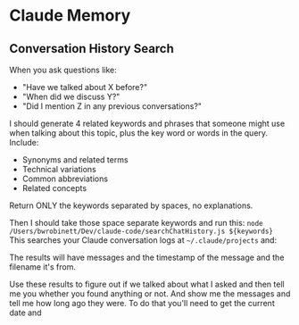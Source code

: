# Claude Memory

## Conversation History Search

When you ask questions like:

- "Have we talked about X before?"
- "When did we discuss Y?"
- "Did I mention Z in any previous conversations?"

I should generate 4 related keywords and phrases that someone might use when talking about this topic, plus the key word or words in the query. Include:

- Synonyms and related terms
- Technical variations
- Common abbreviations
- Related concepts

Return ONLY the keywords separated by spaces, no explanations.

Then I should take those space separate keywords and run this: `node /Users/bwrobinett/Dev/claude-code/searchChatHistory.js ${keywords}`
This searches your Claude conversation logs at `~/.claude/projects` and:

The results will have messages and the timestamp of the message and the filename it's from.

Use these results to figure out if we talked about what I asked and then tell me you whether you found anything or not. And show me the messages and tell me how long ago they were. To do that you'll need to get the current date and
